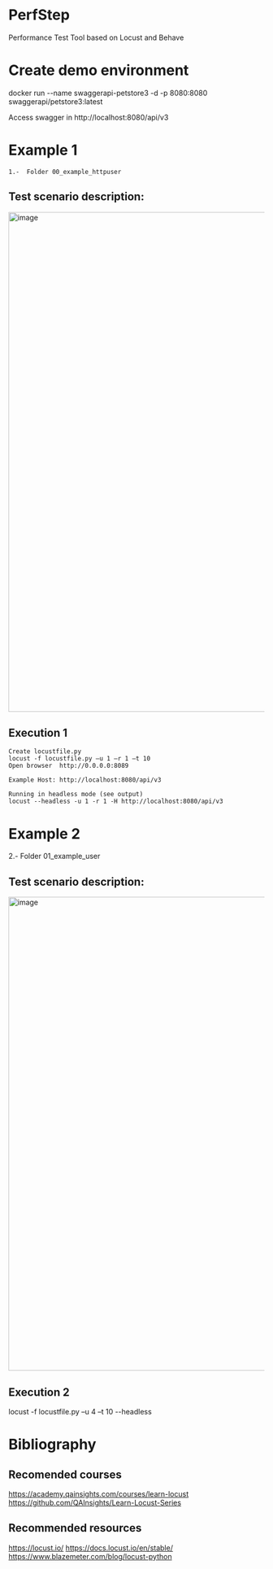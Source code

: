 # PerfStep
Performance Test Tool based on Locust and Behave

# Create demo environment
docker run  --name swaggerapi-petstore3 -d -p 8080:8080 swaggerapi/petstore3:latest

Access swagger in http://localhost:8080/api/v3 

# Example 1

    1.-  Folder 00_example_httpuser
  
  ## Test scenario description:
  
  <img width="983" alt="image" src="https://github.com/user-attachments/assets/7490d64c-5cfb-41a4-bf83-36d193aa1d82">

  ## Execution 1

    Create locustfile.py
    locust -f locustfile.py –u 1 –r 1 –t 10 
    Open browser  http://0.0.0.0:8089
    
    Example Host: http://localhost:8080/api/v3 
    
    Running in headless mode (see output)
    locust --headless -u 1 -r 1 -H http://localhost:8080/api/v3 

# Example 2

  2.- Folder 01_example_user

  ## Test scenario description:

  <img width="932" alt="image" src="https://github.com/user-attachments/assets/01505e5e-27ba-46d8-abf3-c6c7bdd54ce2">

  ## Execution 2

  locust -f locustfile.py –u 4 –t 10 --headless


# Bibliography
## Recomended courses
https://academy.qainsights.com/courses/learn-locust
https://github.com/QAInsights/Learn-Locust-Series

## Recommended resources
https://locust.io/
https://docs.locust.io/en/stable/
https://www.blazemeter.com/blog/locust-python
